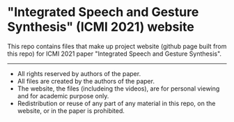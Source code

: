 # "Integrated Speech and Gesture Synthesis" (ICMI 2021) website
This repo contains files that make up project website (github page built from this repo) for ICMI 2021 paper "Integrated Speech and Gesture Synthesis".

***
- All rights reserved by authors of the paper.
- All files are created by the authors of the paper.
- The website, the files (includeing the videos), are for personal viewing and for academic purpose only.
- Redistribution or reuse of any part of any material in this repo, on the website, or in the paper is prohibited. </br>

